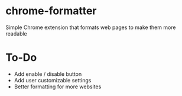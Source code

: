 # chrome-formatter
Simple Chrome extension that formats web pages to make them more readable


# To-Do
- Add enable / disable button
- Add user customizable settings
- Better formatting for more websites
